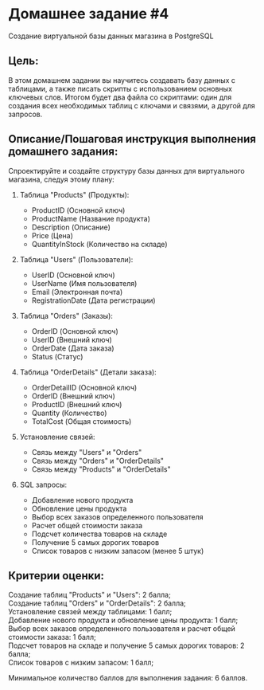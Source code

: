﻿# Домашнее задание #4
Создание виртуальной базы данных магазина в PostgreSQL

## Цель:
В этом домашнем задании вы научитесь создавать базу данных с таблицами, а также писать скрипты с использованием основных ключевых слов. Итогом будет два файла со скриптами: один для создания всех необходимых таблиц с ключами и связями, а другой для запросов.

## Описание/Пошаговая инструкция выполнения домашнего задания:
Спроектируйте и создайте структуру базы данных для виртуального магазина, следуя этому плану:

1. Таблица "Products" (Продукты):
    - ProductID (Основной ключ)
    - ProductName (Название продукта)
    - Description (Описание)
    - Price (Цена)
    - QuantityInStock (Количество на складе)


2. Таблица "Users" (Пользователи):
    - UserID (Основной ключ)
    - UserName (Имя пользователя)
    - Email (Электронная почта)
    - RegistrationDate (Дата регистрации)


3. Таблица "Orders" (Заказы):
    - OrderID (Основной ключ)
    - UserID (Внешний ключ)
    - OrderDate (Дата заказа)
    - Status (Статус)


4. Таблица "OrderDetails" (Детали заказа):
    - OrderDetailID (Основной ключ)
    - OrderID (Внешний ключ)
    - ProductID (Внешний ключ)
    - Quantity (Количество)
    - TotalCost (Общая стоимость)


5. Установление связей:
    - Связь между "Users" и "Orders"
    - Связь между "Orders" и "OrderDetails"
    - Связь между "Products" и "OrderDetails"


6. SQL запросы:
    - Добавление нового продукта
    - Обновление цены продукта
    - Выбор всех заказов определенного пользователя
    - Расчет общей стоимости заказа
    - Подсчет количества товаров на складе
    - Получение 5 самых дорогих товаров
    - Список товаров с низким запасом (менее 5 штук)

## Критерии оценки:
Создание таблиц "Products" и "Users": 2 балла;  
Создание таблиц "Orders" и "OrderDetails": 2 балла;  
Установление связей между таблицами: 1 балл;  
Добавление нового продукта и обновление цены продукта: 1 балл;  
Выбор всех заказов определенного пользователя и расчет общей стоимости заказа: 1 балл;  
Подсчет товаров на складе и получение 5 самых дорогих товаров: 2 балла;  
Список товаров с низким запасом: 1 балл;  

Минимальное количество баллов для выполнения задания: 6 баллов.